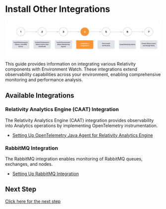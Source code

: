 # Install Other Integrations

![](../resources/caat_environment_watch_setup.png)

This guide provides information on integrating various Relativity components with Environment Watch. These integrations extend observability capabilities across your environment, enabling comprehensive monitoring and performance analysis.

## Available Integrations

### Relativity Analytics Engine (CAAT) Integration 

The Relativity Analytics Engine (CAAT) integration provides observability into Analytics operations by implementing OpenTelemetry instrumentation.

- [Setting Up OpenTelemetry Java Agent for Relativity Analytics Engine](analytics/caat_environment_watch_setup.md)

### RabbitMQ Integration

The RabbitMQ integration enables monitoring of RabbitMQ queues, exchanges, and nodes.

- [Setting Up RabbitMQ Integration](rabbitmq/rabbitmq_integration.md)

## Next Step

[Click here for the next step](post-install-verification.md)